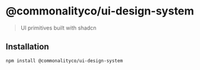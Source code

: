 # @commonalityco/ui-design-system
> UI primitives built with shadcn
## Installation

```sh
npm install @commonalityco/ui-design-system
```